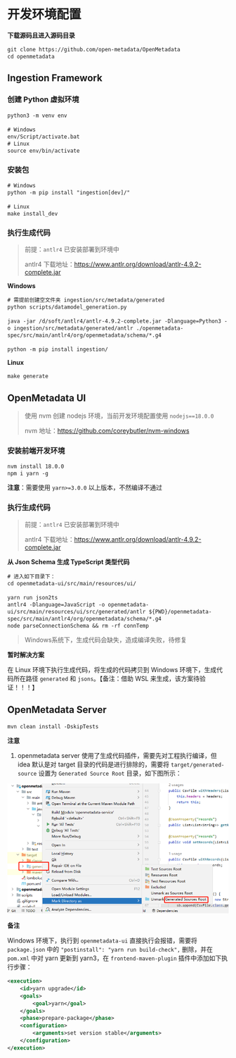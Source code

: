 # 开发环境配置

**下载源码且进入源码目录**

```shell
git clone https://github.com/open-metadata/OpenMetadata
cd openmetadata
```

## Ingestion Framework

### 创建 Python 虚拟环境

```shell
python3 -m venv env

# Windows
env/Script/activate.bat
# Linux
source env/bin/activate
```

### 安装包

```shell
# Windows
python -m pip install "ingestion[dev]/"

# Linux
make install_dev
```

### 执行生成代码

> 前提：`antlr4` 已安装部署到环境中
>
> antlr4 下载地址：<https://www.antlr.org/download/antlr-4.9.2-complete.jar>

**Windows**

```shell
# 需提前创建空文件夹 ingestion/src/metadata/generated
python scripts/datamodel_generation.py

java -jar /d/soft/antlr4/antlr-4.9.2-complete.jar -Dlanguage=Python3 -o ingestion/src/metadata/generated/antlr ./openmetadata-spec/src/main/antlr4/org/openmetadata/schema/*.g4

python -m pip install ingestion/
```

**Linux**

```shell
make generate
```

## OpenMetadata UI

> 使用 nvm 创建 nodejs 环境，当前开发环境配置使用 `nodejs==18.0.0`
>
> nvm 地址：<https://github.com/coreybutler/nvm-windows>

### 安装前端开发环境

```shell
nvm install 18.0.0
npm i yarn -g
```

**注意**：需要使用 `yarn>=3.0.0` 以上版本，不然编译不通过

### 执行生成代码

> 前提：`antlr4` 已安装部署到环境中
>
> antlr4 下载地址：<https://www.antlr.org/download/antlr-4.9.2-complete.jar>

**从 Json Schema 生成 TypeScript 类型代码**

```shell
# 进入如下目录下：
cd openmetadata-ui/src/main/resources/ui/

yarn run json2ts
antlr4 -Dlanguage=JavaScript -o openmetadata-ui/src/main/resources/ui/src/generated/antlr ${PWD}/openmetadata-spec/src/main/antlr4/org/openmetadata/schema/*.g4
node parseConnectionSchema && rm -rf connTemp
```

> Windows系统下，生成代码会缺失，造成编译失败，待修复

**暂时解决方案**

在 Linux 环境下执行生成代码，将生成的代码拷贝到 Windows 环境下，生成代码所在路径 `generated` 和 `jsons`。【备注：借助 WSL 来生成，该方案待验证！！！】

## OpenMetadata Server

```shell
mvn clean install -DskipTests
```

**注意**

1. openmetadata server 使用了生成代码插件，需要先对工程执行编译，但 idea 默认是对 target 目录的代码是进行排除的，需要将 `target/generated-source` 设置为 `Generated Source Root` 目录，如下图所示：

![](images/开发环境20230912135909.png)

**备注**

Windows 环境下，执行到 `openmetadata-ui` 直接执行会报错，需要将 `package.json` 中的 `"postinstall": "yarn run build-check",` 删除，并在 `pom.xml` 中对 yarn 更新到 yarn3，在 `frontend-maven-plugin` 插件中添加如下执行步骤：

```xml
<execution>
    <id>yarn upgrade</id>
    <goals>
        <goal>yarn</goal>
    </goals>
    <phase>prepare-package</phase>
    <configuration>
        <arguments>set version stable</arguments>
    </configuration>
</execution>
```